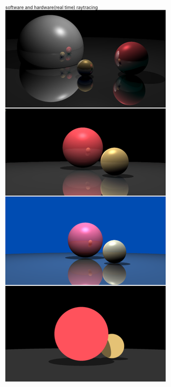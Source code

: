 software and hardware(real time) raytracing
![image](../../docs/ray5.png)
![gif](../../docs/ray4.gif)
![image](../../docs/ray3.png)
![image](../../docs/ray1.png)
